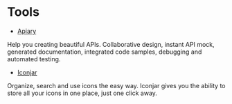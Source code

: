 # Tools

- [Apiary](https://apiary.io/)

Help you creating beautiful APIs. Collaborative design, instant API mock, generated documentation, integrated code samples, debugging and automated testing.

- [Iconjar](http://geticonjar.com/)

Organize, search and use icons the easy way. Iconjar gives you the ability to store all your icons in one place, just one click away.